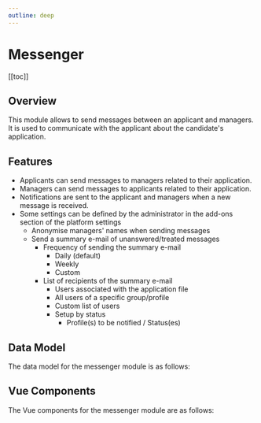 ```yaml
---
outline: deep
---
```


# Messenger

[[toc]]

## Overview
This module allows to send messages between an applicant and managers. It is used to communicate with the applicant about the candidate's application.

## Features
- Applicants can send messages to managers related to their application.
- Managers can send messages to applicants related to their application.
- Notifications are sent to the applicant and managers when a new message is received.
- Some settings can be defined by the administrator in the add-ons section of the platform settings
  - Anonymise managers' names when sending messages
  - Send a summary e-mail of unanswered/treated messages
    - Frequency of sending the summary e-mail
      - Daily (default)
      - Weekly
      - Custom
    - List of recipients of the summary e-mail
      - Users associated with the application file
      - All users of a specific group/profile
      - Custom list of users
      - Setup by status
        - Profile(s) to be notified / Status(es)

## Data Model
The data model for the messenger module is as follows:
<!--@include: ./databases/messenger.md-->

## Vue Components
The Vue components for the messenger module are as follows:
<!--@include: ./vue-components/messenger.md-->